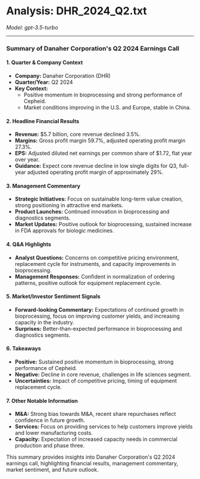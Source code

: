 # Analysis: DHR_2024_Q2.txt

*Model: gpt-3.5-turbo*

---

### Summary of Danaher Corporation's Q2 2024 Earnings Call

#### 1. **Quarter & Company Context**
   - **Company:** Danaher Corporation (DHR)
   - **Quarter/Year:** Q2 2024
   - **Key Context:** 
     - Positive momentum in bioprocessing and strong performance of Cepheid.
     - Market conditions improving in the U.S. and Europe, stable in China.

#### 2. **Headline Financial Results**
   - **Revenue:** $5.7 billion, core revenue declined 3.5%.
   - **Margins:** Gross profit margin 59.7%, adjusted operating profit margin 27.3%.
   - **EPS:** Adjusted diluted net earnings per common share of $1.72, flat year over year.
   - **Guidance:** Expect core revenue decline in low single digits for Q3, full-year adjusted operating profit margin of approximately 29%.

#### 3. **Management Commentary**
   - **Strategic Initiatives:** Focus on sustainable long-term value creation, strong positioning in attractive end markets.
   - **Product Launches:** Continued innovation in bioprocessing and diagnostics segments.
   - **Market Updates:** Positive outlook for bioprocessing, sustained increase in FDA approvals for biologic medicines.

#### 4. **Q&A Highlights**
   - **Analyst Questions:** Concerns on competitive pricing environment, replacement cycle for instruments, and capacity improvements in bioprocessing.
   - **Management Responses:** Confident in normalization of ordering patterns, positive outlook for equipment replacement cycle.

#### 5. **Market/Investor Sentiment Signals**
   - **Forward-looking Commentary:** Expectations of continued growth in bioprocessing, focus on improving customer yields, and increasing capacity in the industry.
   - **Surprises:** Better-than-expected performance in bioprocessing and diagnostics segments.

#### 6. **Takeaways**
   - **Positive:** Sustained positive momentum in bioprocessing, strong performance of Cepheid.
   - **Negative:** Decline in core revenue, challenges in life sciences segment.
   - **Uncertainties:** Impact of competitive pricing, timing of equipment replacement cycle.

#### 7. **Other Notable Information**
   - **M&A:** Strong bias towards M&A, recent share repurchases reflect confidence in future growth.
   - **Services:** Focus on providing services to help customers improve yields and lower manufacturing costs.
   - **Capacity:** Expectation of increased capacity needs in commercial production and phase three.

This summary provides insights into Danaher Corporation's Q2 2024 earnings call, highlighting financial results, management commentary, market sentiment, and future outlook.